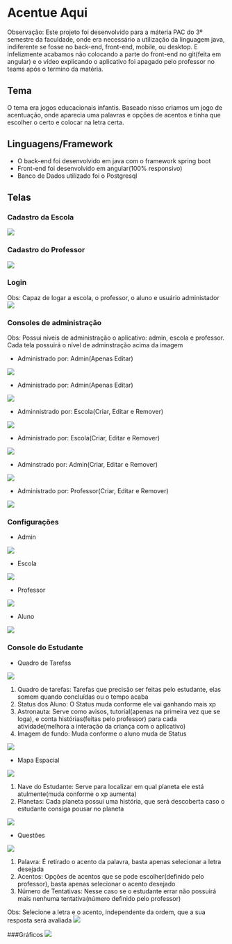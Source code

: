 # Acentue Aqui
<span color="red">Observação: Este projeto foi desenvolvido para a máteria PAC do 3º semestre da faculdade, onde era necessário a utilização da linguagem java, indiferente se fosse no back-end, front-end, mobile, ou desktop. E infelizmente acabamos não colocando a parte do front-end no git(feita em angular) e o vídeo explicando o aplicativo foi apagado pelo professor no teams após o termino da matéria.</span>

## Tema
O tema era jogos educacionais infantis. Baseado nisso criamos um jogo de acentuação, onde aparecia uma palavras e opções de acentos e tinha que escolher o certo e colocar na letra certa.

## Linguagens/Framework
- O back-end foi desenvolvido em java com o framework spring boot
- Front-end foi desenvolvido em angular(100% responsivo)
- Banco de Dados utilizado foi o Postgresql

## Telas 
### Cadastro da Escola
<img src="https://user-images.githubusercontent.com/54685955/157887054-fe0368e2-ecdf-4554-aabc-c2e70438e607.jpeg" />

### Cadastro do Professor
<img src="https://user-images.githubusercontent.com/54685955/157887055-38d91207-3c98-483b-ae05-694bdb8e2ec4.jpeg" />

 ### Login
 Obs: Capaz de logar a escola, o professor, o aluno e usuário administador
<img src="https://user-images.githubusercontent.com/54685955/157887085-8f72c9b2-b2b3-4446-9e17-530c9ad5ece2.jpeg" />

### Consoles de administração
Obs: Possui níveis de administração o aplicativo: admin, escola e professor. Cada tela possuirá o nível de adminstração acima da imagem

- Administrado por: Admin(Apenas Editar)
<img src="https://user-images.githubusercontent.com/54685955/157887068-2061ede6-0249-456d-be7d-e1aa3989c8bb.jpeg" />

- Administrado por: Admin(Apenas Editar)
<img src="https://user-images.githubusercontent.com/54685955/157887070-380ab2c2-b689-41b5-9460-124cde67a7bf.jpeg" />

- Adminnistrado por: Escola(Criar, Editar e Remover)
<img src="https://user-images.githubusercontent.com/54685955/157887067-48d600b7-565c-44a8-9d83-788e60822434.jpeg" />

- Administrado por: Escola(Criar, Editar e Remover)
<img src="https://user-images.githubusercontent.com/54685955/157887063-e845bcb8-a636-4ecb-92bb-1ea710cb3fd9.jpeg" />

- Adminstrado por: Admin(Criar, Editar e Remover)
<img src="https://user-images.githubusercontent.com/54685955/157887062-767df18c-2b6e-41ec-a37f-e0a6f2b19732.jpeg" />

- Administrado por: Professor(Criar, Editar e Remover)
<img src="https://user-images.githubusercontent.com/54685955/157887073-993e049e-f66e-43be-ae29-90d8303aa484.jpeg" />

### Configurações
- Admin
<img src="https://user-images.githubusercontent.com/54685955/157887056-a062a266-e0ef-413b-8d0e-10273ae2f4fc.jpeg" />

- Escola
<img src="https://user-images.githubusercontent.com/54685955/157887059-60bc7905-b407-4a6b-9205-54e2963e96bc.jpeg"/>

- Professor
<img src="https://user-images.githubusercontent.com/54685955/157887061-02af2217-00f1-4df6-b7dc-572d547cb074.jpeg"/>

- Aluno
<img src="https://user-images.githubusercontent.com/54685955/157887058-f4b7b49f-9e53-4204-b5c6-06c15f51af8f.jpeg"/>

### Console do Estudante

- Quadro de Tarefas
<img src="https://user-images.githubusercontent.com/54685955/157887075-77e80855-b275-4f80-be89-b0084a824b67.jpeg"/>

1. Quadro de tarefas: Tarefas que precisão ser feitas pelo estudante, elas somem quando concluídas ou o tempo acaba
2. Status dos Aluno: O Status muda conforme ele vai ganhando mais xp
3. Astronauta: Serve como avisos, tutorial(apenas na primeira vez que se loga), e conta histórias(feitas pelo professor) para cada atividade(melhora a interação da criança com o aplicativo)
4. Imagem de fundo: Muda conforme o aluno muda de Status
<img src="https://user-images.githubusercontent.com/54685955/157899455-8f1921eb-2ca6-411e-b19a-6336083cc05a.jpg"/>

- Mapa Espacial
<img src="https://user-images.githubusercontent.com/54685955/157887077-e354f512-f8d1-4ddc-b65c-a88b7d839c67.jpeg"/>

1. Nave do Estudante: Serve para localizar em qual planeta ele está atulmente(muda conforme o xp aumenta)
2. Planetas: Cada planeta possui uma história, que será descoberta caso o estudante consiga pousar no planeta
<img src="https://user-images.githubusercontent.com/54685955/157902028-15b89b90-b381-4b7f-94e9-9c7b8fd8de84.jpg"/>

- Questões
<img src="https://user-images.githubusercontent.com/54685955/157887087-373c431f-55f8-46a9-8823-6b5665b7c319.jpeg"/>

1. Palavra: É retirado o acento da palavra, basta apenas selecionar a letra desejada
2. Acentos: Opções de acentos que se pode escolher(definido pelo professor), basta apenas selecionar o acento desejado
3. Número de Tentativas: Nesse caso se o estudante errar não possuirá mais nenhuma tentativa(número definido pelo professor)

Obs: Selecione a letra e o acento, independente da ordem, que a sua resposta será avaliada
<img src="https://user-images.githubusercontent.com/54685955/157903146-9820b9e9-538b-4468-82bd-1cb58401a822.jpg"/>

###Gráficos
<img src="https://user-images.githubusercontent.com/54685955/157887078-b68a65cf-ab0d-42d6-8fd8-a443a1697d9f.jpeg"/>
